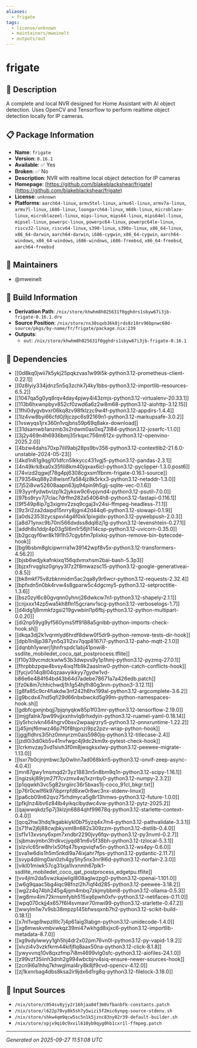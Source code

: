 ```yaml
---
aliases:
  - frigate
tags:
  - license/unknown
  - maintainers/mweinelt
  - outputs/out
---
```


# frigate

## 📝 Description

A complete and local NVR designed for Home Assistant with AI
object detection. Uses OpenCV and Tensorflow to perform realtime
object detection locally for IP cameras.


## 📋 Package Information

- **Name**: `frigate`
- **Version**: `0.16.1`
- **Available**: ✅ Yes
- **Broken**: ✅ No
- **Description**: NVR with realtime local object detection for IP cameras
- **Homepage**: [https://github.com/blakeblackshear/frigate](https://github.com/blakeblackshear/frigate)
- **License**: `unknown`
- **Platforms**: `aarch64-linux`, `armv5tel-linux`, `armv6l-linux`, `armv7a-linux`, `armv7l-linux`, `i686-linux`, `loongarch64-linux`, `m68k-linux`, `microblaze-linux`, `microblazeel-linux`, `mips-linux`, `mips64-linux`, `mips64el-linux`, `mipsel-linux`, `powerpc-linux`, `powerpc64-linux`, `powerpc64le-linux`, `riscv32-linux`, `riscv64-linux`, `s390-linux`, `s390x-linux`, `x86_64-linux`, `x86_64-darwin`, `aarch64-darwin`, `i686-cygwin`, `x86_64-cygwin`, `aarch64-windows`, `x86_64-windows`, `i686-windows`, `i686-freebsd`, `x86_64-freebsd`, `aarch64-freebsd`
## 👥 Maintainers

- @mweinelt


## 🔧 Build Information

- **Derivation Path**: `/nix/store/khwhm8h025631f0gghdrs1sbyw67i3jb-frigate-0.16.1.drv`
- **Source Position**: `/nix/store/ns30sqxb36k8jrds8z18rv96bpnwc60d-source/pkgs/by-name/fr/frigate/package.nix:239`
- **Outputs**:
  - `out`:  `/nix/store/khwhm8h025631f0gghdrs1sbyw67i3jb-frigate-0.16.1`

## 🔗 Dependencies

- [[0d8kq0jwii7k5ykj25pqkzvas1w99i5k-python3.12-prometheus-client-0.22.1]]
- [[0z8lyiy334jdnz5n5q3zchk7j4ky1bbs-python3.12-importlib-resources-6.5.2]]
- [[1047qa5g0yq8rqv4day4pjwy4i43zmjs-python3.12-virtualenv-20.33.1]]
- [[113b6hxwnpbyv852cf0zwd6a6z2w8m68-python3.12-aiohttp-3.12.15]]
- [[1fhi0dygvbvxr06kq8zv98fklzzc9w4f-python3.12-appdirs-1.4.4]]
- [[1lz4vw8byi66cfd0j9jczpc6s92169n1-python3.12-markupsafe-3.0.2]]
- [[1vswyqs1jrx360n1vqjbns59p69q8akx-download]]
- [[31dsamwb1anzmb3s2rdwm0as0xq73l84-python3.12-joserfc-1.1.0]]
- [[3j2y469n4h6936bmj35rkqxc756m612x-python3.12-openvino-2025.2.0]]
- [[4bzw4dahs70xp7ilil9abj28ps9bv356-python3.12-contextlib2-21.6.0-unstable-2024-05-23]]
- [[4kd1n81g9qg101dfcn5lkkycc431vgj5-python3.12-pandas-2.3.1]]
- [[4n49krk8xa0x35fili8km40jqxax6icl-python3.12-pyclipper-1.3.0.post6]]
- [[74vizd2qgwjf78g4pj6308cgxsm1fbnm-frigate-0.16.1-source]]
- [[79354kq88y2i8wisnf7a584jz8k5rkx3-python3.12-netaddr-1.3.0]]
- [[7j52i8vw52608aapn63jq94pin9h5gij-sqlite-vec-0.1.6]]
- [[93yynfydwbvlzp1k2jyksw9c6vpjvnd4-python3.12-psutil-7.0.0]]
- [[97bs9ryv7j7clac7drfhn282a54064h8-python3.12-fastapi-0.116.1]]
- [[9f549p8ip7g3xigmv2zsq9cgaj3v24si-ffmpeg-headless-7.1.1]]
- [[9z3ri2za2daipd15nrry8jgni42d44q6-python3.12-slowapi-0.1.9]]
- [[a0ds2353lzycspxvl4g4f0xk1pixgidx-python3.12-pywebpush-2.0.3]]
- [[a8d71ynxc9b70ni566dxdss8dql6zj1g-python3.12-levenshtein-0.27.1]]
- [[addh8s1ddjr4p03g5l6m1r56jh114csp-python3.12-uvicorn-0.35.0]]
- [[b2gcqyf6wr8k19l1h57cgybfm7plixkq-python-remove-bin-bytecode-hook]]
- [[bg9bsbm8glcipwrrra1w39142wpf8v5x-python3.12-transformers-4.56.2]]
- [[bjsb6wdjykafnkixq156qdvmxhsm2bai-bash-5.3p3]]
- [[bjzxfrvqglsz0gnyy3l7z2f8mwazsc15-python3.12-google-generativeai-0.8.5]]
- [[bk8mkf75v8zbknmidm5ac2qa8y9r6wcr-python3.12-requests-2.32.4]]
- [[bpfxdn5n0bk4rvw4s8gparw5c4dgcmy5-python3.12-setproctitle-1.3.6]]
- [[bsz0zyl6c80gvqnn0yhnrj26dwkcw7n1-python3.12-shapely-2.1.1]]
- [[cnjxxx14zp5wa5kh8fln15gcranv1scg-python3.12-verboselogs-1.7]]
- [[d4idg1j8mmkfzgsi219gvwbinl1p6fbj-python3.12-python-multipart-0.0.20]]
- [[di2np59yg9yf560yms5ff9188a5gnlbb-python-imports-check-hook.sh]]
- [[dkqa3dj2k1vqrmlyd6hrdf8dww0f5dr9-python-remove-tests-dir-hook]]
- [[dpb1ln8jp387yn5q31l2xv7qqp8167i7-python3.12-paho-mqtt-2.1.0]]
- [[dqnbh1ywwrj1jhnfrspdc1abj41pnwi8-ssdlite_mobiledet_coco_qat_postprocess.tflite]]
- [[f10y39vcmdckwlw53b3dwpvs9y1p1hmj-python3.12-pyzmq-27.0.1]]
- [[fhrpbbzpqw4bvsy4ixq1fb9k2aaslnw0-python-catch-conflicts-hook]]
- [[fycjv014q8l04qzaavyikkyy7gydw1vd-b86e6e484f64bd43b64d7adebe78671a7a426edb.patch]]
- [[fz0k8m7chhichwdj1h1g54hjfh80g3nm-python3-3.12.11]]
- [[g8fa85c9cr4fiakdw3nf242h6hx199al-python3.12-argcomplete-3.6.2]]
- [[g9bcdx47nd5qfi29d66nbxbwckd5g99m-python-namespaces-hook.sh]]
- [[gdbfcgxnjnbqjj7pjqnyqkw85p1f03mr-python3.12-tensorflow-2.19.0]]
- [[imjgfalnk7pw99vjjxxnhvlq8rhxdyin-python3.12-ruamel-yaml-0.18.14]]
- [[iy5rhcivkn464hgrv0bsv2wpaajrzry5-python3.12-onnxruntime-1.22.2]]
- [[j45jmjf6mwz46p7f0f8hjpnzi9pz2pzv-wrap-python-hook]]
- [[jggjfldhrs3i5hz0mnyrzm0ais5980jq-python3.12-titlecase-2.4]]
- [[jzdl0i3di0kb5v41nvfwgc4j9dc2km9x-pytest-check-hook]]
- [[lcrkmvzay3vd1sivh3f0m8jwsgksxlwy-python3.12-peewee-migrate-1.13.0]]
- [[lsxr7b0cjnjmbwc3p0wlnn7ad068kkn5-python3.12-onvif-zeep-async-4.0.4]]
- [[mn87gwy1msmqd2r3yz1883m5n8bm9q1n-python3.12-scipy-1.16.1]]
- [[ngizskj89rjm27f7cvzmv4wj1xzrrby0-python3.12-numpy-2.3.2]]
- [[p1qqwkh3vc5g82srgiirc36r5bxas1lj-coco_91cl_bkgr.txt]]
- [[p76r0cwlf6k97ibprrpfd8xw0r8wc3nx-stdenv-linux]]
- [[pa6cb09n62qvz75rhdmyca5g8r13hmws-python3.12-future-1.0.0]]
- [[pfkjlnz4ibv6z84lb4yikqclbydwc4vw-python3.12-pytz-2025.2]]
- [[qajwwqkdz5p7j3klzjn6884qhf99678q-python3.12-starlette-context-0.4.0]]
- [[qcq2hw3hdq1kgabkiykl0b75yzq4x7m4-python3.12-pathvalidate-3.3.1]]
- [[s71fw2j6j88cwjbkyxml8n682s309zzm-python3.12-distlib-0.4.0]]
- [[sf1v13xvsny6xpm7xndbr2290jvy6fqv-python3.12-py3nvml-0.2.7]]
- [[sjbmavjmbn3frdkvcjyqd81m6v5f38bh-python3.12-tzlocal-5.3.1]]
- [[slzvlc65rw8hrlx50fq47byxpviqfw5n-python3.12-ws4py-0.6.0]]
- [[sva1w6dis1h5m5nkdl9a74ixjahr7fps-python3.12-pydantic-2.11.7]]
- [[svyp4dilmg0an0zh4gy5hy5nx3nr9l6d-python3.12-norfair-2.3.0]]
- [[vikl01miwk57cg31xja1lvxnmh67plk1-ssdlite_mobiledet_coco_qat_postprocess_edgetpu.tflite]]
- [[vv4jlm2da5vwzkajwligl808aglwzpg0-python3.12-openai-1.101.0]]
- [[w6g9qaac5bg4iqc98fnzl2h7iqf4d285-python3.12-peewee-3.18.2]]
- [[wg2z4q74bh245g4jqm4mbq7zkjmybbm8-python3.12-ollama-0.5.3]]
- [[wg8mv4im72krnsmfybh515xq6pwh0xfv-python3.12-netifaces-0.11.0]]
- [[wpq070ckjj4x657f6l4svmavr70mwi99-python3.12-starlette-0.47.2]]
- [[wwylm1w7v9sb38mpzp145bfwsqxnb7h2-python3.12-scikit-build-0.18.1]]
- [[x7nl1vqp9wpzllllc7j4p61aig3labgn-python3.12-unidecode-1.4.0]]
- [[xg6mwskvmbvwkqz39mi47wkhgd8xjxc6-python3.12-importlib-metadata-8.7.0]]
- [[xg9vdylwwyy1gh5hj4dr2x02pm76vn0l-python3.12-py-vapid-1.9.2]]
- [[xlvzi4v3vzkfkrm44kifjflq8aax50na-python3.12-click-8.1.8]]
- [[ywyvvnq10v8qxzfmp7i8m4699vlg0sfc-python3.12-aiofiles-24.1.0]]
- [[z99vzf35iinh3dnh2g994wbcbjrv4siq-ensure-newer-sources-hook]]
- [[zcn9i6a1hhq7khwglmal4ry8k8jf9cvd-opencv-4.12.0]]
- [[zj1kxnrbag4dbs8ksa2ir9jdx6d1rg8q-python3.12-filelock-3.18.0]]

## 📁 Input Sources

- `/nix/store/c054sv8yjy2r16hjaa84f3m0vfbanbfk-constants.patch`
- `/nix/store/l622p70vy8k5sh7y5wizi5f2mic6ynpg-source-stdenv.sh`
- `/nix/store/shkw4qm9qcw5sc5n1k5jznc83ny02r39-default-builder.sh`
- `/nix/store/xpjx9qi0c9xvil610yb9qyg0hb1cxr1l-ffmpeg.patch`

---
*Generated on 2025-09-27 11:51:08 UTC*

